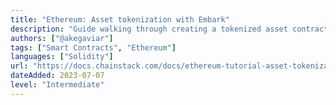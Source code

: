 ```yaml
---
title: "Ethereum: Asset tokenization with Embark"
description: "Guide walking through creating a tokenized asset contract and deploying it on Goerli"
authors: ["@akegaviar"]
tags: ["Smart Contracts", "Ethereum"]
languages: ["Solidity"]
url: "https://docs.chainstack.com/docs/ethereum-tutorial-asset-tokenization-with-embark"
dateAdded: 2023-07-07
level: "Intermediate"
---
```

